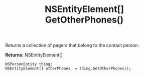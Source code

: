 ﻿---
uid: crmscript_ref_NSPersonEntity_GetOtherPhones
title: NSEntityElement[] GetOtherPhones()
intellisense: NSPersonEntity.GetOtherPhones
keywords: NSPersonEntity, GetOtherPhones
so.topic: reference
---

Returns a collection of pagers that belong to the contact person.

**Returns:** NSEntityElement[]


```crmscript
NSPersonEntity thing;
NSEntityElement[] otherPhones  = thing.GetOtherPhones();
```


